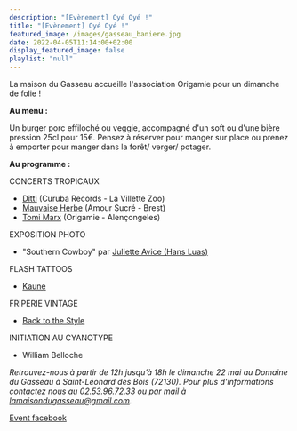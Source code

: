 ```yaml
---
description: "[Evènement] Oyé Oyé !"
title: "[Evènement] Oyé Oyé !"
featured_image: /images/gasseau_baniere.jpg
date: 2022-04-05T11:14:00+02:00
display_featured_image: false
playlist: "null"
---
```


La maison du Gasseau accueille l'association Origamie pour un dimanche de folie !

**Au menu :**

Un burger porc effiloché ou veggie, accompagné d'un soft ou d'une bière pression 25cl pour 15€. Pensez à réserver pour manger sur place ou prenez à emporter pour manger dans la forêt/ verger/ potager.

**Au programme :**

CONCERTS TROPICAUX

- [Ditti](https://www.facebook.com/dittimusic/) (Curuba Records - La Villette Zoo)
- [Mauvaise Herbe](https://www.facebook.com/profile.php?id=100063594937609
) (Amour Sucré - Brest)
- [Tomi Marx](https://www.facebook.com/tomimarxmusic) (Origamie - Alençongeles)

EXPOSITION PHOTO

 - "Southern Cowboy" par [Juliette Avice (Hans Luas)](https://julietteavice.format.com/)

FLASH TATTOOS
 - [Kaune](https://www.instagram.com/kaunedeglace/)
 
FRIPERIE VINTAGE

 - [Back to the Style](https://www.facebook.com/Backttstyle)

INITIATION AU CYANOTYPE
 - William Belloche


_Retrouvez-nous à partir de 12h jusqu’à 18h le dimanche 22 mai au Domaine du Gasseau à Saint-Léonard des Bois (72130)._
_Pour plus d'informations contactez nous au 02.53.96.72.33 ou par mail à lamaisondugasseau@gmail.com._

[Event facebook](https://www.facebook.com/events/505139917726150)